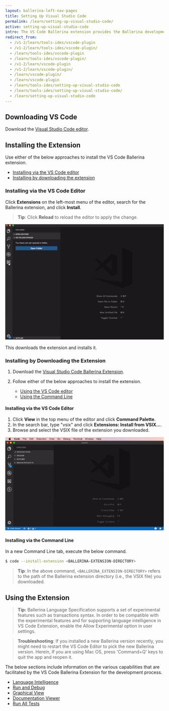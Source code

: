 ```yaml
---
layout: ballerina-left-nav-pages
title: Setting Up Visual Studio Code
permalink: /learn/setting-up-visual-studio-code/
active: setting-up-visual-studio-code
intro: The VS Code Ballerina extension provides the Ballerina development capabilities in VS Code. The below sections include instructions on how to download, install, and use the features of the VS Code extension.
redirect_from:
  - /v1-2/learn/tools-ides/vscode-plugin
  - /v1-2/learn/tools-ides/vscode-plugin/
  - /learn/tools-ides/vscode-plugin
  - /learn/tools-ides/vscode-plugin/
  - /v1-2/learn/vscode-plugin
  - /v1-2/learn/vscode-plugin/
  - /learn/vscode-plugin/
  - /learn/vscode-plugin
  - /learn/tools-ides/setting-up-visual-studio-code
  - /learn/tools-ides/setting-up-visual-studio-code/
  - /learn/setting-up-visual-studio-code
---
```


## Downloading VS Code 

Download the [Visual Studio Code editor](https://code.visualstudio.com/download).


## Installing the Extension

Use either of the below approaches to install the VS Code Ballerina extension.

- [Installing via the VS Code editor](#installing-via-the-vs-code-editor)
- [Installing by downloading the extension](#installing-by-downloading-the-extension)

### Installing via the VS Code Editor

Click **Extensions** on the left-most menu of the editor, search for the Ballerina extension, and click **Install**.

> **Tip**: Click **Reload** to reload the editor to apply the change.

![Install the extension via VS Code](/learn/images/install-via-editor.gif)

This downloads the extension and installs it.

### Installing by Downloading the Extension

1. Download the [Visual Studio Code Ballerina Extension](https://marketplace.visualstudio.com/items?itemName=ballerina.ballerina).

2. Follow either of the below approaches to install the extension.
    - [Using the VS Code editor](#using-the-vs-code-editor)
    - [Using the Command Line](#using-the-command-line)

#### Installing via the VS Code Editor

1. Click **View** in the top menu of the editor and click **Command Palette**.
2. In the search bar, type "vsix" and click **Extensions: Install from VSIX...**.
3. Browse and select the VSIX file of the extension you downloaded.

![Install using the Command Palette of the editor.](/learn/images/install-via-palette.gif)

#### Installing via the Command Line
In a new Command Line tab, execute the below command.
```bash
$ code --install-extension <BALLERINA-EXTENSION-DIRECTORY>
```
> **Tip**: In the above command, `<BALLERINA_EXTENSION-DIRECTORY>` refers to the path of the Ballerina extension directory (i.e., the VSIX file) you downloaded.

## Using the Extension

> **Tip:** Ballerina Language Specification supports a set of experimental features such as transactions syntax. In order to be compatible with the experimental features and for supporting language intelligence in VS Code Extension, enable the Allow Experimental option in user settings.

> **Troubleshooting**: If you installed a new Ballerina version recently, you might need to restart the VS Code Editor to pick the new Ballerina version. Herein, If you are using Mac OS, press 'Command+Q' keys to quit the app and reopen it.

The below sections include information on the various capabilities that are facilitated by the VS Code Ballerina Extension for the development process.

- [Language Intelligence](/learn/vscode-plugin/language-intelligence)
- [Run and Debug](/learn/vscode-plugin/run-and-debug)
- [Graphical View](/learn/vscode-plugin/graphical-editor)
- [Documentation Viewer](/learn/vscode-plugin/documentation-viewer)
- [Run All Tests](/learn/vscode-plugin/run-all-tests)

